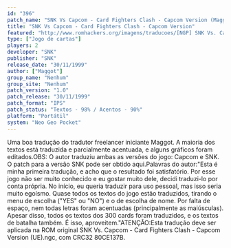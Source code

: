 ```yaml
---
id: "396"
patch_name: "SNK Vs Capcom - Card Fighters Clash - Capcom Version (Maggot)"
title: "SNK Vs Capcom - Card Fighters Clash - Capcom Version"
featured: "http://www.romhackers.org/imagens/traducoes/[NGP] SNK Vs. Capcom - Card Fighters Clash - Capcom Version - Maggot - 1.png"
type: ["Jogo de cartas"]
players: 2
developer: "SNK"
publisher: "SNK"
release_date: "30/11/1999"
author: ["Maggot"]
group_name: "Nenhum"
group_site: "Nenhum"
patch_version: "1.0"
patch_release: "30/11/1999"
patch_format: "IPS"
patch_status: "Textos - 98% / Acentos - 90%"
platform: "Portátil"
system: "Neo Geo Pocket"
---
```


Uma boa tradução do tradutor freelancer iniciante Maggot. A maioria dos textos está traduzida e parcialmente acentuada, e alguns gráficos foram editados.OBS: O autor traduziu ambas as versões do jogo: Capcom e SNK. O patch para a versão SNK pode ser obtido aqui.Palavras do autor:"Esta é minha primeira tradução, e acho que o resultado foi satisfatório. Por esse jogo não ser muito conhecido e eu gostar muito dele, decidi traduzi-lo por conta própria. No início, eu queria traduzir para uso pessoal, mas isso seria muito egoísmo. Quase todos os textos do jogo estão traduzidos, tirando o menu de escolha ("YES" ou "NO") e o de escolha de nome. Por falta de espaço, nem todas letras foram acentuadas (principalmente as  maiúsculas). Apesar disso, todos os textos dos 300 cards foram traduzidos, e os textos de batalha também. É isso, aproveitem."ATENÇÃO:Esta tradução deve ser aplicada na ROM original SNK Vs. Capcom - Card Fighters Clash - Capcom Version (UE).ngc, com CRC32 80CE137B.
